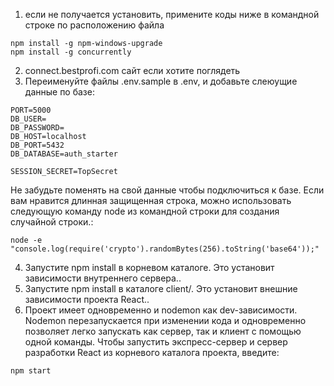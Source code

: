 1. если не получается установить, примените коды ниже в командной строке по расположению файла
```
npm install -g npm-windows-upgrade
npm install -g concurrently
```
2. connect.bestprofi.com сайт если хотите поглядеть
3. Переименуйте файлы .env.sample в .env, и добавьте слеюущие данные по базе:
```
PORT=5000
DB_USER=
DB_PASSWORD=
DB_HOST=localhost
DB_PORT=5432
DB_DATABASE=auth_starter

SESSION_SECRET=TopSecret
```
Не забудьте поменять на свой данные чтобы подключиться к базе. Если вам нравится длинная защищенная строка, можно использовать следующую команду node из командной строки для создания случайной строки.:
```
node -e "console.log(require('crypto').randomBytes(256).toString('base64'));"
```
4. Запустите npm install в корневом каталоге. Это установит зависимости внутреннего сервера..
5. Запустите npm install в каталоге client/. Это установит внешние зависимости проекта React..
6. Проект имеет одновременно и nodemon как dev-зависимости. Nodemon перезапускается при изменении кода и одновременно позволяет легко запускать как сервер, так и клиент с помощью одной команды. Чтобы запустить экспресс-сервер и сервер разработки React из корневого каталога проекта, введите:
```
npm start
```
